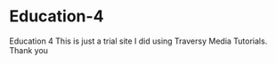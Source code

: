 # Education-4
Education 4
This is just a trial site I did using Traversy Media Tutorials. Thank you
